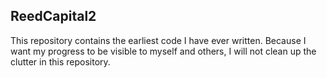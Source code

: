 ## ReedCapital2

This repository contains the earliest code I have ever written. Because I want my progress to be visible to myself and others, I will not clean up the clutter in this repository.
